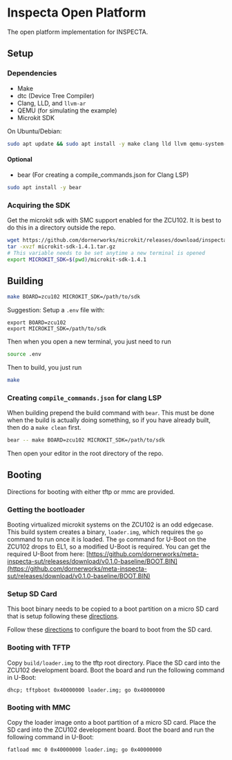 # Inspecta Open Platform
The open platform implementation for INSPECTA. 

## Setup

### Dependencies

* Make
* dtc (Device Tree Compiler)
* Clang, LLD, and `llvm-ar`
* QEMU (for simulating the example)
* Microkit SDK

On Ubuntu/Debian:

```sh
sudo apt update && sudo apt install -y make clang lld llvm qemu-system-arm device-tree-compiler
```


#### Optional

* bear (For creating a compile_commands.json for Clang LSP)

```sh
sudo apt install -y bear
```

### Acquiring the SDK
Get the microkit sdk with SMC support enabled for the ZCU102. It is best to do this in a directory outside the repo.

```sh
wget https://github.com/dornerworks/microkit/releases/download/inspecta-v0.5/microkit-sdk-1.4.1.tar.gz
tar -xvzf microkit-sdk-1.4.1.tar.gz
# This variable needs to be set anytime a new terminal is opened
export MICROKIT_SDK=$(pwd)/microkit-sdk-1.4.1
```

## Building

```sh
make BOARD=zcu102 MICROKIT_SDK=/path/to/sdk
```

Suggestion: Setup a `.env` file with:
```
export BOARD=zcu102
export MICROKIT_SDK=/path/to/sdk
```

Then when you open a new terminal, you just need to run
```sh
source .env
```

Then to build, you just run
```sh
make
```

### Creating `compile_commands.json` for clang LSP
When building prepend the build command with `bear`. This must be done when the build is actually doing something, so if you have already built, then do a `make clean` first.

```sh
bear -- make BOARD=zcu102 MICROKIT_SDK=/path/to/sdk
```

Then open your editor in the root directory of the repo.

## Booting
Directions for booting with either tftp or mmc are provided.

### Getting the bootloader
Booting virtualized microkit systems on the ZCU102 is an odd edgecase. This build system creates a binary, `loader.img`, which requires the `go` command to run once it is loaded. The `go` command for U-Boot on the ZCU102 drops to EL1, so a modified U-Boot is required. You can get the required U-Boot from here: [https://github.com/dornerworks/meta-inspecta-sut/releases/download/v0.1.0-baseline/BOOT.BIN](https://github.com/dornerworks/meta-inspecta-sut/releases/download/v0.1.0-baseline/BOOT.BIN)

### Setup SD Card
This boot binary needs to be copied to a boot partition on a micro SD card that is setup following these [directions](https://xilinx-wiki.atlassian.net/wiki/spaces/A/pages/18842385/How+to+format+SD+card+for+SD+boot).

Follow these [directions](https://xilinx-wiki.atlassian.net/wiki/spaces/A/pages/18841858/Board+bring+up+using+pre-built+images#Boardbringupusingpre-builtimages-ZCU102) to configure the board to boot from the SD card.

### Booting with TFTP
Copy `build/loader.img` to the tftp root directory. Place the SD card into the ZCU102 development board. Boot the board and run the following command in U-Boot:
```
dhcp; tftpboot 0x40000000 loader.img; go 0x40000000
```

### Booting with MMC
Copy the loader image onto a boot partition of a micro SD card. Place the SD card into the ZCU102 development board. Boot the board and run the following command in U-Boot:
```
fatload mmc 0 0x40000000 loader.img; go 0x40000000
```
